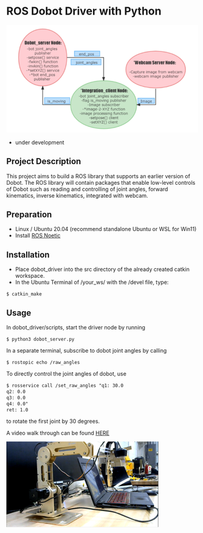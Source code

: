 <h1>
  ROS Dobot Driver with Python
</h1>

![](docs/2.png)

* under development

## Project Description
This project aims to build a ROS library that supports an earlier version of Dobot. The ROS library will contain packages that enable low-level controls of Dobot such
as reading and controlling of joint angles, forward kinematics, inverse kinematics,
integrated with webcam.

## Preparation
- Linux / Ubuntu 20.04 (recommend standalone Ubuntu or WSL for Win11)
- Install [ROS Noetic](http://wiki.ros.org/noetic/Installation/Ubuntu)

## Installation
- Place dobot_driver into the src directory of the already created catkin workspace. 
- In the Ubuntu Terminal of /your_ws/ with the /devel file, type: 
```
$ catkin_make
```
## Usage
In dobot_driver/scripts, start the driver node by running
```
$ python3 dobot_server.py
```
In a separate terminal, subscribe to dobot joint angles by calling
```
$ rostopic echo /raw_angles
```
To directly control the joint angles of dobot, use
```
$ rosservice call /set_raw_angles "q1: 30.0
q2: 0.0
q3: 0.0
q4: 0.0"
ret: 1.0
```
to rotate the first joint by 30 degrees. 

A video walk through can be found [HERE](https://youtu.be/6ZQ8-gSWN50)

<img src="docs/4.png" width="400">
